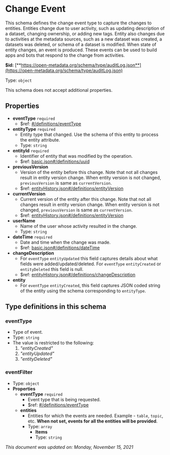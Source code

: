 # Change Event

This schema defines the change event type to capture the changes to entities. Entities change due to user activity, such as updating description of a dataset, changing ownership, or adding new tags. Entity also changes due to activities at the metadata sources, such as a new dataset was created, a datasets was deleted, or schema of a dataset is modified. When state of entity changes, an event is produced. These events can be used to build apps and bots that respond to the change from activities.

**$id:** [**https://open-metadata.org/schema/type/auditLog.json**](https://open-metadata.org/schema/type/auditLog.json)

Type: `object`

This schema does not accept additional properties.

## Properties

* **eventType** `required`
  * $ref: [#/definitions/eventType](changeevent.md#eventtype)
* **entityType** `required`
  * Entity type that changed. Use the schema of this entity to process the entity attribute.
  * Type: `string`
* **entityId** `required`
  * Identifier of entity that was modified by the operation.
  * $ref: [basic.json#/definitions/uuid](basic.md#uuid)
* **previousVersion**
  * Version of the entity before this change. Note that not all changes result in entity version change. When entity version is not changed, `previousVersion` is same as `currentVersion`.
  * $ref: [entityHistory.json#/definitions/entityVersion](entityhistory.md#entityversion)
* **currentVersion**
  * Current version of the entity after this change. Note that not all changes result in entity version change. When entity version is not changed, `previousVersion` is same as `currentVersion`.
  * $ref: [entityHistory.json#/definitions/entityVersion](entityhistory.md#entityversion)
* **userName**
  * Name of the user whose activity resulted in the change.
  * Type: `string`
* **dateTime** `required`
  * Date and time when the change was made.
  * $ref: [basic.json#/definitions/dateTime](basic.md#datetime)
* **changeDescription**
  * For `eventType` `entityUpdated` this field captures details about what fields were added/updated/deleted. For `eventType` `entityCreated` or `entityDeleted` this field is null.
  * $ref: [entityHistory.json#/definitions/changeDescription](entityhistory.md#changedescription)
* **entity**
  * For `eventType` `entityCreated`, this field captures JSON coded string of the entity using the schema corresponding to `entityType`.

## Type definitions in this schema

### eventType

* Type of event.
* Type: `string`
* The value is restricted to the following:
  1. _"entityCreated"_
  2. _"entityUpdated"_
  3. _"entityDeleted"_

### eventFilter

* Type: `object`
* **Properties**
  * **eventType** `required`
    * Event type that is being requested.
    * $ref: [#/definitions/eventType](changeevent.md#eventtype)
  * **entities**
    * Entities for which the events are needed. Example - `table`, `topic`, etc. **When not set, events for all the entities will be provided**.
    * Type: `array`
      * **Items**
      * Type: `string`

_This document was updated on: Monday, November 15, 2021_
